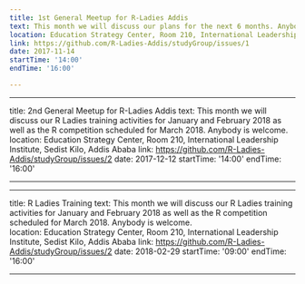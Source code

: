 ```yaml
---
title: 1st General Meetup for R-Ladies Addis
text: This month we will discuss our plans for the next 6 months. Anybody is welcome. 
location: Education Strategy Center, Room 210, International Leadership Institute, Sedist Kilo, Addis Ababa
link: https://github.com/R-Ladies-Addis/studyGroup/issues/1
date: 2017-11-14
startTime: '14:00'
endTime: '16:00'

---
```

---
title: 2nd General Meetup for R-Ladies Addis
text: This month we will discuss our R Ladies training activities for January and February 2018 as well as the R competition scheduled for March 2018. Anybody is welcome.  
location: Education Strategy Center, Room 210, International Leadership Institute, Sedist Kilo, Addis Ababa
link: https://github.com/R-Ladies-Addis/studyGroup/issues/2
date: 2017-12-12
startTime: '14:00'
endTime: '16:00'

---
---
title: R Ladies Training
text: This month we will discuss our R Ladies training activities for January and February 2018 as well as the R competition scheduled for March 2018. Anybody is welcome.  
location: Education Strategy Center, Room 210, International Leadership Institute, Sedist Kilo, Addis Ababa
link: https://github.com/R-Ladies-Addis/studyGroup/issues/2
date: 2018-02-29
startTime: '09:00'
endTime: '16:00'

---
